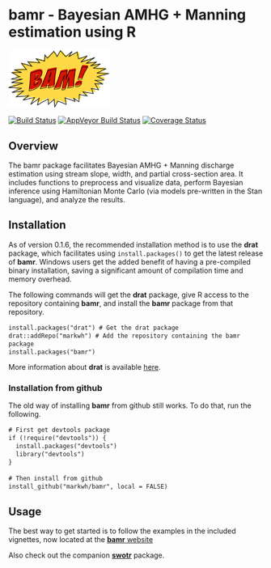 # bamr - Bayesian AMHG + Manning estimation using R

<img src="https://raw.githubusercontent.com/markwh/mcfli-swotr/master/logos/bamr/logo.png" width=200 alt="bamr Logo"/>

[![Build Status](https://travis-ci.org/markwh/bamr.svg?branch=master)](https://travis-ci.org/markwh/bamr) 
[![AppVeyor Build Status](https://ci.appveyor.com/api/projects/status/github/markwh/bamr?branch=master&svg=true)](https://ci.appveyor.com/project/markwh/bamr) 
[![Coverage Status](https://img.shields.io/codecov/c/github/markwh/bamr/master.svg)](https://codecov.io/github/markwh/bamr?branch=master)

## Overview

The bamr package facilitates Bayesian AMHG + Manning discharge estimation using stream slope, width, and partial cross-section area. It includes functions to preprocess and visualize data, perform Bayesian inference using Hamiltonian Monte Carlo (via models pre-written in the Stan language), and analyze the results. 

## Installation

As of version 0.1.6, the recommended installation method is to use the **drat** package, which facilitates using `install.packages()` to get the latest release of **bamr**. Windows users get the added benefit of having a pre-compiled binary installation, saving a significant amount of compilation time and memory overhead. 

The following commands will get the **drat** package, give R access to the repository containing **bamr**, and install the **bamr** package from that repository.

```
install.packages("drat") # Get the drat package
drat::addRepo("markwh") # Add the repository containing the bamr package
install.packages("bamr")
```

More information about **drat** is available [here](https://eddelbuettel.github.io/drat/DratForPackageUsers.html).


### Installation from github

The old way of installing **bamr** from github still works. To do that, run the following. 

```
# First get devtools package
if (!require("devtools")) {
  install.packages("devtools")
  library("devtools")
}

# Then install from github
install_github("markwh/bamr", local = FALSE)
```

## Usage

The best way to get started is to follow the examples in the included vignettes, now located at the [**bamr** website](https://markwh.github.io/bamr/)

Also check out the companion [**swotr**](https://markwh.github.io/swotr/) package.

